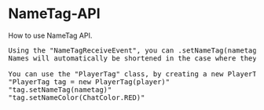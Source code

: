 NameTag-API
===========

How to use NameTag API.

<pre>
Using the "NameTagReceiveEvent", you can .setNameTag(nametag) or .setNameColor(ChatColor.RED).
Names will automatically be shortened in the case where they are greater than 14 characters.
	
You can use the "PlayerTag" class, by creating a new PlayerTag for the Player,
"PlayerTag tag = new PlayerTag(player)"
"tag.setNameTag(nametag)"
"tag.setNameColor(ChatColor.RED)"
</pre>
